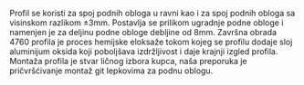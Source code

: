 Profil se koristi za spoj podnih obloga u ravni kao i za spoj podnih obloga sa visinskom razlikom ±3mm.
Postavlja se prilikom ugradnje podne obloge i namenjen je za deljinu podne obloge debljine od 8mm.
Završna obrada 4760 profila je proces hemijske eloksaže tokom kojeg se profilu dodaje sloj aluminijum oksida koji poboljšava izdržljivost i daje krajnji izgled profila.
Montaža profila je stvar ličnog izbora kupca, naša preporuka je pričvršćivanje montaž git lepkovima za podnu oblogu.